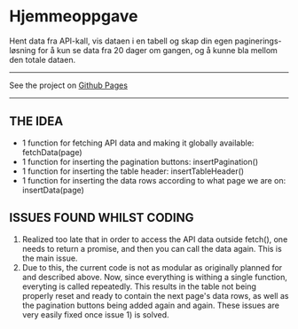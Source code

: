 # Hjemmeoppgave
Hent data fra API-kall, vis dataen i en tabell og skap din egen paginerings-løsning for å kun se data fra 20 dager om gangen, og å kunne bla mellom den totale dataen.
___
See the project on [Github Pages](https://emlie.github.io/hjemmeoppgave/)
___
## THE IDEA
 * 1 function for fetching API data and making it globally available: fetchData(page)
 * 1 function for inserting the pagination buttons: insertPagination()
 * 1 function for inserting the table header: insertTableHeader()
 * 1 function for inserting the data rows according to what page we are on: insertData(page)

 ## ISSUES FOUND WHILST CODING
1) Realized too late that in order to access the API data outside fetch(), one needs to return a promise, and then you can call the data again. This is the main issue.
2) Due to this, the current code is not as modular as originally planned for and described above. Now, since everything is withing a single function, everyting is called repeatedly. This results in the table not being properly reset and ready to contain the next page's data rows, as well as the pagination buttons being added again and again. These issues are very easily fixed once issue 1) is solved.
